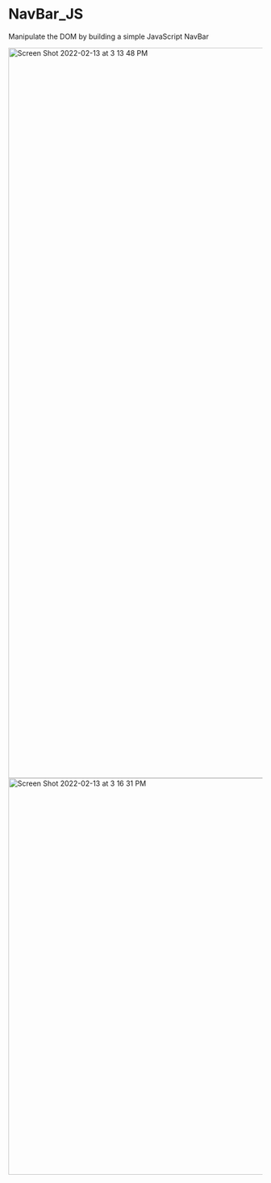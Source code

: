 # NavBar_JS
Manipulate the DOM by building a simple JavaScript NavBar

<img width="1447" alt="Screen Shot 2022-02-13 at 3 13 48 PM" src="https://user-images.githubusercontent.com/21189063/153773181-8fce0f67-8622-49f1-a6b5-d9c85ebba0d5.png">

<img width="786" alt="Screen Shot 2022-02-13 at 3 16 31 PM" src="https://user-images.githubusercontent.com/21189063/153773209-079758bf-3584-47a2-a8e6-aac5c9320b6f.png">

